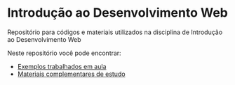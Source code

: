 # Introdução ao Desenvolvimento Web
Repositório para códigos e materiais utilizados na disciplina de Introdução ao Desenvolvimento Web

Neste repositório você pode encontrar:

- [Exemplos trabalhados em aula]()
- [Materiais complementares de estudo]()

